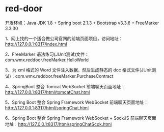 # red-door

开发环境：Java JDK 1.8 + Spring boot 2.1.3 +  Bootstrap v3.3.6 +  FreeMarker 3.3.30

1、网上找的一个适合做公司官网的前端页面项目，访问地址：http://127.0.0.1:8317/index.html

2、FreeMarker 语法练习(JUnit测试)文件：com.wmx.reddoor.freeMarker.HelloWorld

3、为 xml 格式的 Word 文件注入数据，然后生成静态的 doc 格式文件(JUnit测试)：com.wmx.reddoor.freeMarker.PurchaseContract

4、SpringBoot 整合 Tomcat WebSocket 前端聊天页面地址：http://127.0.0.1:8317/html/tomcatChat.html

5、Spring Boot 整合 Spring Framework WebSocket 前端聊天页面地址：http://127.0.0.1:8317/html/springChat.html

6、Spring Boot 整合 Spring Framework WebSocket + SockJS 前端聊天页面地址：http://127.0.0.1:8317/html/springChatScok.html


